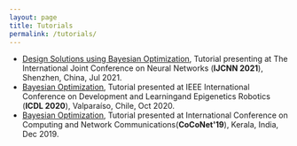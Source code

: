 ```yaml
---
layout: page
title: Tutorials
permalink: /tutorials/
---
```

  * [Design Solutions using Bayesian Optimization](https://www.ijcnn.org/tutorials), Tutorial presenting at The International Joint Conference on Neural Networks (**IJCNN 2021**), Shenzhen, China, Jul 2021.
  * [Bayesian Optimization](https://cdstc.gitlab.io/icdl-2020/program/tutorials/), Tutorial presented at IEEE International Conference on Development and Learningand Epigenetics Robotics (**ICDL 2020**), Valparaíso, Chile, Oct 2020.
  * [Bayesian Optimization](http://coconet-conference.org/2019/?q=tutorials), Tutorial presented at International Conference on Computing and Network Communications(**CoCoNet'19**), Kerala, India, Dec 2019. 
